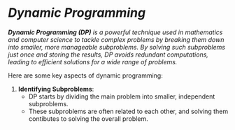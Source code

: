 # _Dynamic Programming_

_**Dynamic Programming (DP)** is a powerful technique used in mathematics and computer science to tackle complex problems by breaking them down into smaller, more manageable subproblems. By solving such subproblems just once and storing the results, DP avoids redundant computations, leading to efficient solutions for a wide range of problems._

Here are some key aspects of dynamic programming:
1. **Identifying Subproblems**:
    - DP starts by dividing the main problem into smaller, independent subproblems.
    - These subproblems are often related to each other, and solving them contibutes to solving the overall problem.
